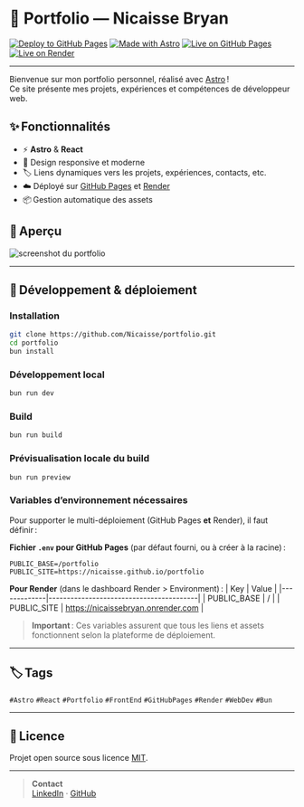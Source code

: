 # 🌟 Portfolio — Nicaisse Bryan

[![Deploy to GitHub Pages](https://img.shields.io/github/actions/workflow/status/Nicaisse/portfolio/deploy.yml?branch=main&label=gh-pages+deploy)](https://github.com/Nicaisse/portfolio/actions)
[![Made with Astro](https://img.shields.io/badge/Made%20with-Astro-1b1f24?logo=astro&logoColor=white)](https://astro.build/)
[![Live on GitHub Pages](https://img.shields.io/badge/Live%20Demo-GitHub%20Pages-blue?logo=github)](https://nicaisse.github.io/portfolio)
[![Live on Render](https://img.shields.io/badge/Live%20Demo-Render-green?logo=render)](https://nicaissebryan.onrender.com)

---

Bienvenue sur mon portfolio personnel, réalisé avec [Astro](https://astro.build/) !  
Ce site présente mes projets, expériences et compétences de développeur web.

## ✨ Fonctionnalités

- ⚡️ **Astro** & **React**
- 🎨 Design responsive et moderne
- 🏷️ Liens dynamiques vers les projets, expériences, contacts, etc.
- ☁️ Déployé sur [GitHub Pages](https://nicaisse.github.io/portfolio) et [Render](https://nicaissebryan.onrender.com)
- 📦 Gestion automatique des assets

## 🚀 Aperçu

![screenshot du portfolio](assets/folio-img.png)

---

## 🔧 Développement & déploiement

### Installation

```bash
git clone https://github.com/Nicaisse/portfolio.git
cd portfolio
bun install
```

### Développement local

```bash
bun run dev
```

### Build

```bash
bun run build
```

### Prévisualisation locale du build

```bash
bun run preview
```

### Variables d’environnement nécessaires

Pour supporter le multi-déploiement (GitHub Pages **et** Render), il faut définir :

**Fichier `.env` pour GitHub Pages** (par défaut fourni, ou à créer à la racine) :
```env
PUBLIC_BASE=/portfolio
PUBLIC_SITE=https://nicaisse.github.io/portfolio
```

**Pour Render** (dans le dashboard Render > Environment) :
| Key         | Value                                   |
|-------------|-----------------------------------------|
| PUBLIC_BASE | /                                       |
| PUBLIC_SITE | https://nicaissebryan.onrender.com       |

> **Important** : Ces variables assurent que tous les liens et assets fonctionnent selon la plateforme de déploiement.

---

## 🏷 Tags

`#Astro` `#React` `#Portfolio` `#FrontEnd` `#GitHubPages` `#Render` `#WebDev` `#Bun`

---

## 📝 Licence

Projet open source sous licence [MIT](LICENSE).

---

> **Contact**  
> [LinkedIn](https://www.linkedin.com/in/Nicaisse/) · [GitHub](https://github.com/Nicaisse)